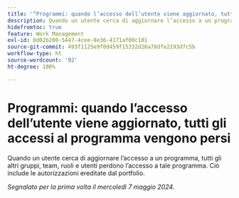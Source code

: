 ```yaml
---
title: '“Programmi: quando l’accesso dell’utente viene aggiornato, tutti gli accessi al programma vengono persi”'
description: Quando un utente cerca di aggiornare l’accesso a un programma, tutti gli altri gruppi, team, ruoli e utenti perdono l’accesso a tale programma. Ciò include le autorizzazioni ereditate dal portfolio.
hidefromtoc: true
feature: Work Management
exl-id: 0d02b200-5447-4cee-8e36-4171af00c101
source-git-commit: 493f1125e9f0d459f15332d26a78dfe2193d7c5b
workflow-type: ht
source-wordcount: '92'
ht-degree: 100%

---
```


# Programmi: quando l’accesso dell’utente viene aggiornato, tutti gli accessi al programma vengono persi

Quando un utente cerca di aggiornare l’accesso a un programma, tutti gli altri gruppi, team, ruoli e utenti perdono l’accesso a tale programma. Ciò include le autorizzazioni ereditate dal portfolio.

_Segnalato per la prima volta il mercoledì 7 maggio 2024._
